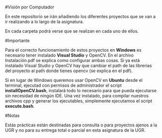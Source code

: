 #Visión por Computador

En este repositorio se irán añadiendo los diferentes proyectos que se van a ir realizando a lo largo de la asignatura.

En cada carpeta podrá verse que se realizan en cada uno de ellos.

#Importante

Para el correcto funcionamiento de estos proyectos en **Windows** es necesario tener instalado **Visual Studio** y OpenCV. En el archivo Instalación.pdf se explica como configurar ambas cosas.
Si ya está instalado Visual Studio y OpenCV hay que cambiar el path de las librerias del proyecto al path donde tienes opencv (se explica en el pdf).

Si en lugar de Windows queremos usar OpenCV en **Ubuntu** desde el terminal, ejecutad con permisos de administrador el script **installOpenCV.bash**, instalará todo lo necesario para que pueda ejecutarse sin necesidad de ningún IDE. Una vez instalado, para compilar nuestros archivos cpp y generar los ejecutables, simplemente ejecutamos el script **execute.bash**.


#Notas 

Estás prácticas están destinadas para consulta o para proyectos ajenos a la UGR y no para su entrega total o parcial en esta asignatura de la UGR.
